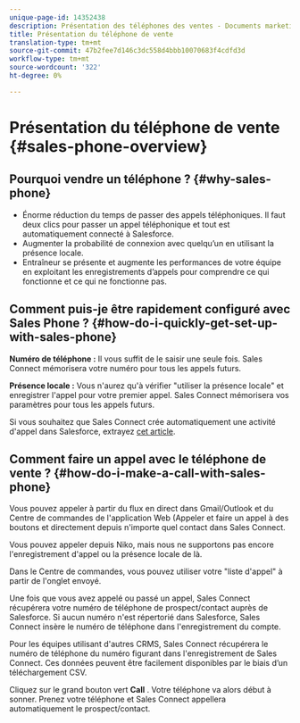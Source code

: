 ```yaml
---
unique-page-id: 14352438
description: Présentation des téléphones des ventes - Documents marketing - Documentation du produit
title: Présentation du téléphone de vente
translation-type: tm+mt
source-git-commit: 47b2fee7d146c3dc558d4bbb10070683f4cdfd3d
workflow-type: tm+mt
source-wordcount: '322'
ht-degree: 0%

---
```



# Présentation du téléphone de vente {#sales-phone-overview}

## Pourquoi vendre un téléphone ? {#why-sales-phone}

* Énorme réduction du temps de passer des appels téléphoniques. Il faut deux clics pour passer un appel téléphonique et tout est automatiquement connecté à Salesforce.
* Augmenter la probabilité de connexion avec quelqu’un en utilisant la présence locale.
* Entraîneur se présente et augmente les performances de votre équipe en exploitant les enregistrements d’appels pour comprendre ce qui fonctionne et ce qui ne fonctionne pas.

## Comment puis-je être rapidement configuré avec Sales Phone ? {#how-do-i-quickly-get-set-up-with-sales-phone}

**Numéro de téléphone :** Il vous suffit de le saisir une seule fois. Sales Connect mémorisera votre numéro pour tous les appels futurs.

**Présence locale :** Vous n&#39;aurez qu&#39;à vérifier &quot;utiliser la présence locale&quot; et enregistrer l&#39;appel pour votre premier appel. Sales Connect mémorisera vos paramètres pour tous les appels futurs.

Si vous souhaitez que Sales Connect crée automatiquement une activité d&#39;appel dans Salesforce, extrayez [cet article](http://docs.marketo.com/x/joLS).

## Comment faire un appel avec le téléphone de vente ? {#how-do-i-make-a-call-with-sales-phone}

Vous pouvez appeler à partir du flux en direct dans Gmail/Outlook et du Centre de commandes de l&#39;application Web (Appeler et faire un appel à des boutons et directement depuis n&#39;importe quel contact dans Sales Connect.

Vous pouvez appeler depuis Niko, mais nous ne supportons pas encore l&#39;enregistrement d&#39;appel ou la présence locale de là.

Dans le Centre de commandes, vous pouvez utiliser votre &quot;liste d&#39;appel&quot; à partir de l&#39;onglet envoyé.

Une fois que vous avez appelé ou passé un appel, Sales Connect récupérera votre numéro de téléphone de prospect/contact auprès de Salesforce. Si aucun numéro n&#39;est répertorié dans Salesforce, Sales Connect insère le numéro de téléphone dans l&#39;enregistrement du compte.

Pour les équipes utilisant d&#39;autres CRMS, Sales Connect récupérera le numéro de téléphone du numéro figurant dans l&#39;enregistrement de Sales Connect. Ces données peuvent être facilement disponibles par le biais d’un téléchargement [](http://docs.marketo.com/x/HIPS)CSV.

Cliquez sur le grand bouton vert **Call** . Votre téléphone va alors début à sonner. Prenez votre téléphone et Sales Connect appellera automatiquement le prospect/contact.
